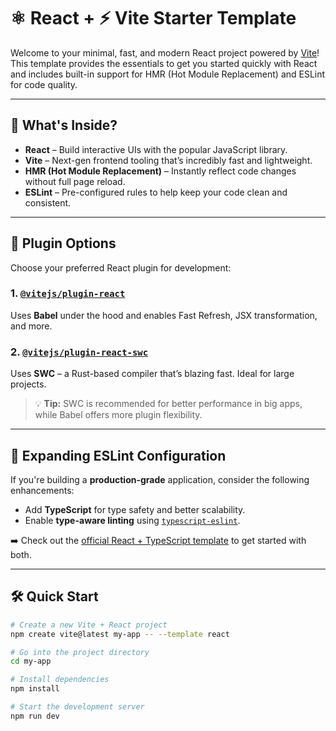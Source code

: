 # ⚛️ React + ⚡ Vite Starter Template

Welcome to your minimal, fast, and modern React project powered by [Vite](https://vitejs.dev/)!  
This template provides the essentials to get you started quickly with React and includes built-in support for HMR (Hot Module Replacement) and ESLint for code quality.

---

## 🚀 What's Inside?

- **React** – Build interactive UIs with the popular JavaScript library.
- **Vite** – Next-gen frontend tooling that’s incredibly fast and lightweight.
- **HMR (Hot Module Replacement)** – Instantly reflect code changes without full page reload.
- **ESLint** – Pre-configured rules to help keep your code clean and consistent.

---

## 🔌 Plugin Options

Choose your preferred React plugin for development:

### 1. [`@vitejs/plugin-react`](https://github.com/vitejs/vite-plugin-react/tree/main/packages/plugin-react)
Uses **Babel** under the hood and enables Fast Refresh, JSX transformation, and more.

### 2. [`@vitejs/plugin-react-swc`](https://github.com/vitejs/vite-plugin-react/tree/main/packages/plugin-react-swc)
Uses **SWC** – a Rust-based compiler that’s blazing fast. Ideal for large projects.

> 💡 **Tip:** SWC is recommended for better performance in big apps, while Babel offers more plugin flexibility.

---

## 📏 Expanding ESLint Configuration

If you're building a **production-grade** application, consider the following enhancements:

- Add **TypeScript** for type safety and better scalability.
- Enable **type-aware linting** using [`typescript-eslint`](https://typescript-eslint.io).

➡️ Check out the [official React + TypeScript template](https://github.com/vitejs/vite/tree/main/packages/create-vite/template-react-ts) to get started with both.

---

## 🛠 Quick Start

```bash
# Create a new Vite + React project
npm create vite@latest my-app -- --template react

# Go into the project directory
cd my-app

# Install dependencies
npm install

# Start the development server
npm run dev
